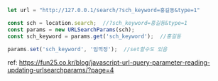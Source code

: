 ```js
let url = "http://127.0.0.1/search/?sch_keyword=홍길동&type=1"

const sch = location.search;  //?sch_keyword=홍길동&type=1
const params = new URLSearchParams(sch);
const sch_keyword = params.get('sch_keyword');  //홍길동

params.set('sch_keyword', '임꺽정');  //set할수도 있음
```
ref: https://fun25.co.kr/blog/javascript-url-query-parameter-reading-updating-urlsearchparams/?page=4
